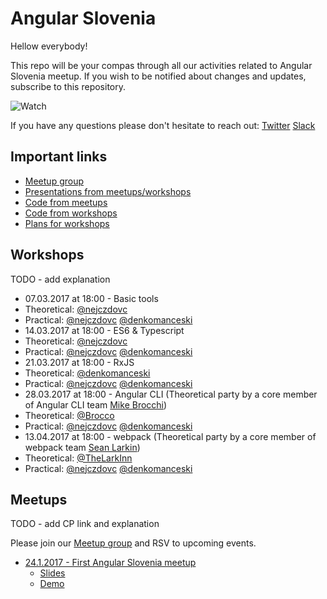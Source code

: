 # Angular Slovenia

Hellow everybody!

This repo will be your compas through all our activities related to Angular Slovenia meetup. If you wish to be notified about changes and updates, subscribe to this repository.

![Watch](https://cloud.githubusercontent.com/assets/9574457/22525827/2d0fc0d6-e8c9-11e6-92b4-572102e5a305.gif)


If you have any questions please don't hesitate to reach out:
[Twitter](https://twitter.com/nejczdovc)
[Slack](https://jsmeetlj.slack.com)

## Important links
* [Meetup group](https://www.meetup.com/ng-slo/)
* [Presentations from meetups/workshops](https://slides.com/ng-slo)
* [Code from meetups](https://github.com/ng-slo/meetup-material)
* [Code from workshops](https://github.com/ng-slo/meetup-material)
* [Plans for workshops](https://github.com/ng-slo/workshop-planing)

## Workshops

TODO - add explanation

* 07.03.2017 at 18:00 - Basic tools
 * Theoretical: [@nejczdovc](https://github.com/NejcZdovc)
 * Practical: [@nejczdovc](https://github.com/NejcZdovc) [@denkomanceski](https://github.com/denkomanceski)
* 14.03.2017 at 18:00 - ES6 & Typescript
 * Theoretical: [@nejczdovc](https://github.com/NejcZdovc)
 * Practical: [@nejczdovc](https://github.com/NejcZdovc) [@denkomanceski](https://github.com/denkomanceski)
* 21.03.2017 at 18:00 - RxJS
 * Theoretical:  [@denkomanceski](https://github.com/denkomanceski)
 * Practical: [@nejczdovc](https://github.com/NejcZdovc) [@denkomanceski](https://github.com/denkomanceski)
* 28.03.2017 at 18:00 - Angular CLI (Theoretical party by a core member of Angular CLI team [Mike Brocchi](https://twitter.com/brocco))
 * Theoretical: [@Brocco](https://github.com/Brocco)
 * Practical: [@nejczdovc](https://github.com/NejcZdovc) [@denkomanceski](https://github.com/denkomanceski)
* 13.04.2017 at 18:00 - webpack (Theoretical party by a core member of webpack team [Sean Larkin](https://twitter.com/thelarkinn))
 * Theoretical: [@TheLarkInn](https://github.com/TheLarkInn)
 * Practical: [@nejczdovc](https://github.com/NejcZdovc) [@denkomanceski](https://github.com/denkomanceski)

## Meetups

TODO - add CP link and explanation

Please join our [Meetup group](https://www.meetup.com/ng-slo/) and RSV to upcoming events.

* [24.1.2017 - First Angular Slovenia meetup](https://www.meetup.com/ng-slo/events/236843238/)
  * [Slides](http://slides.com/ng-slo/introduction#/)
  * [Demo](https://github.com/ng-slo/meetup-material/tree/master/24.01.2017)
